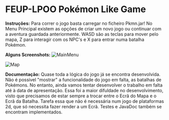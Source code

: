# FEUP-LPOO Pokémon Like Game

**Instruções:**
Para correr o jogo basta carregar no ficheiro Pkmn.jar!
No Menu Principal existem as opções de criar um novo jogo ou continuar com a aventura guardada anteriormente. WASD são as teclas para mover pelo mapa, Z para interagir com os NPC's e X para entrar numa batalha Pokémon.

**Alguns Screenshots:**
![MainMenu](https://github.com/DoR18696/FEUP-LPOO/blob/master/Pkmn/android/assets/github/1.png)
 
![Map](https://github.com/DoR18696/FEUP-LPOO/blob/master/Pkmn/android/assets/github/2.png)
 
 **Documentação:**
Quase toda a lógica do jogo já se encontra desenvolvida. Não é possível "mostrar" a funcionalidade do jogo em falta, as batalhas de Pokémons. No entanto, ainda vamos tentar desenvolver o trabalho em falta até à data de apresentação. Essa foi a maior difuldade no desenvolvimento, visto que precisamos de estar sempre a trocar entre o Ecrã do Mapa e o Ecrã da Batalha. Tarefa essa que não é necessária num jogo de plataformas 2d, que só necessita fazer render a um Ecrã. Testes e JavaDoc também se encontram implementados.
